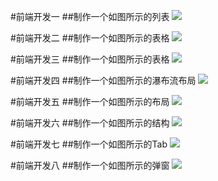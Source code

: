 #前端开发一
##制作一个如图所示的列表
![](https://github.com/themachine15/web-developer-simples/raw/master/simple1/img/示例.png)  

#前端开发二
##制作一个如图所示的表格
![](https://github.com/themachine15/web-developer-simples/raw/master/simple2/img/示例2.jpg)  

#前端开发三
##制作一个如图所示的表格
![](https://github.com/themachine15/web-developer-simples/raw/master/simple3/img/示例3.png)  

#前端开发四
##制作一个如图所示的瀑布流布局
![](https://github.com/themachine15/web-developer-simples/raw/master/simple4/img/示例.gif)  

#前端开发五
##制作一个如图所示的布局
![](https://github.com/themachine15/web-developer-simples/raw/master/simple5/img/示例.png) 

#前端开发六
##制作一个如图所示的结构
![](https://github.com/themachine15/web-developer-simples/raw/master/simple6/img/示例.png) 


#前端开发七
##制作一个如图所示的Tab
![](https://github.com/themachine15/web-developer-simples/raw/master/simple7/img/示例.png) 


#前端开发八
##制作一个如图所示的弹窗
![](https://github.com/themachine15/web-developer-simples/raw/master/simple8/img/示例.png) 

 


